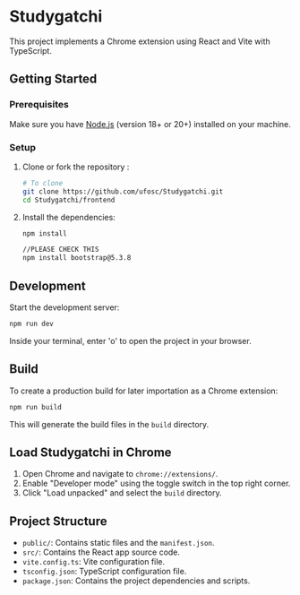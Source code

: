 # Studygatchi

This project implements a Chrome extension using React and Vite with TypeScript.

## Getting Started

### Prerequisites

Make sure you have [Node.js](https://nodejs.org/) (version 18+ or 20+) installed on your machine.

### Setup

1. Clone or fork the repository :

   ```sh
   # To clone
   git clone https://github.com/ufosc/Studygatchi.git
   cd Studygatchi/frontend
   ```

2. Install the dependencies:

   ```sh
   npm install

   //PLEASE CHECK THIS
   npm install bootstrap@5.3.8
   ```

## Development

Start the development server:

```sh
npm run dev
```

Inside your terminal, enter 'o' to open the project in your browser.

## Build

To create a production build for later importation as a Chrome extension:

```sh
npm run build
```

This will generate the build files in the `build` directory.

## Load Studygatchi in Chrome

1. Open Chrome and navigate to `chrome://extensions/`.
2. Enable "Developer mode" using the toggle switch in the top right corner.
3. Click "Load unpacked" and select the `build` directory.

## Project Structure

- `public/`: Contains static files and the `manifest.json`.
- `src/`: Contains the React app source code.
- `vite.config.ts`: Vite configuration file.
- `tsconfig.json`: TypeScript configuration file.
- `package.json`: Contains the project dependencies and scripts.
